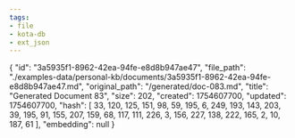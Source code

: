 ```yaml
---
tags:
- file
- kota-db
- ext_json
---
```

{
  "id": "3a5935f1-8962-42ea-94fe-e8d8b947ae47",
  "file_path": "./examples-data/personal-kb/documents/3a5935f1-8962-42ea-94fe-e8d8b947ae47.md",
  "original_path": "/generated/doc-083.md",
  "title": "Generated Document 83",
  "size": 202,
  "created": 1754607700,
  "updated": 1754607700,
  "hash": [
    33,
    120,
    125,
    151,
    98,
    59,
    195,
    6,
    249,
    193,
    143,
    203,
    39,
    195,
    91,
    155,
    207,
    159,
    68,
    117,
    111,
    226,
    3,
    156,
    227,
    138,
    222,
    165,
    2,
    10,
    187,
    61
  ],
  "embedding": null
}